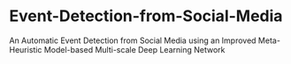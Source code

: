 # Event-Detection-from-Social-Media
An Automatic Event Detection from Social Media using an Improved  Meta-Heuristic Model-based Multi-scale Deep Learning Network

